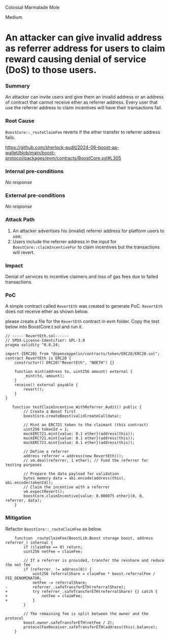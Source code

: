 Colossal Marmalade Mole

Medium

# An attacker can give invalid address as referrer address for users to claim reward causing denial of service (DoS) to those users.

### Summary

An attacker can invite users and give them an invalid address or an address of contract that cannot receive ether as referrer address. Every user that use the referrer address to claim incentives will have their transactions fail. 


### Root Cause

`BoostCore::_routeClaimFee` reverts if the ether transfer to referrer address fails.

https://github.com/sherlock-audit/2024-06-boost-aa-wallet/blob/main/boost-protocol/packages/evm/contracts/BoostCore.sol#L305

### Internal pre-conditions

_No response_

### External pre-conditions

_No response_

### Attack Path

1. An attacker advertises his (invalid) referrer address for platform users to use;
2. Users include the referrer address in the input for `BoostCore::claimIncentiveFor` to claim incentives but the transactions will revert.

### Impact

Denial of services to incentive claimers and loss of gas fees due to failed transactions.

### PoC

A simple contract called `RevertEth` was created to generate PoC. `RevertEth` does not receive ether as shown below.

please create a file for the `RevertEth` contract in evm folder.  Copy the test below into BoostCore.t.sol and run it. 


```solidity
// ----- RevertEth.sol------
// SPDX-License-Identifier: GPL-3.0
pragma solidity ^0.8.24;

import {ERC20} from "@openzeppelin/contracts/token/ERC20/ERC20.sol";
contract RevertEth is ERC20 {
    constructor() ERC20("RevertEth", "NOETH") {}

    function mint(address to, uint256 amount) external {
        _mint(to, amount);
    }
    receive() external payable {
        revert();
    }
}

   function testClaimIncentive_WithReferrer_Audit() public {
        // Create a Boost first
        boostCore.createBoost(validCreateCalldata);

        // Mint an ERC721 token to the claimant (this contract)
        uint256 tokenId = 1;
        mockERC721.mint{value: 0.1 ether}(address(this));
        mockERC721.mint{value: 0.1 ether}(address(this));
        mockERC721.mint{value: 0.1 ether}(address(this));

        // Define a referrer
        address referrer = address(new RevertEth());
        // vm.deal(referrer, 1 ether); // Fund the referrer for testing purposes

        // Prepare the data payload for validation
        bytes memory data = abi.encode(address(this), abi.encode(tokenId));
        // Claim the incentive with a referrer
        vm.expectRevert();
        boostCore.claimIncentive{value: 0.000075 ether}(0, 0, referrer, data);
    }
```

### Mitigation

Refactor `BoostCore::_routeClaimFee` as below.

```solidity
    function _routeClaimFee(BoostLib.Boost storage boost, address referrer_) internal {
        if (claimFee == 0) return;
        uint256 netFee = claimFee;

        // If a referrer is provided, transfer the revshare and reduce the net fee
        if (referrer_ != address(0)) {
            uint256 referralShare = claimFee * boost.referralFee / FEE_DENOMINATOR;
            netFee -= referralShare;
-           referrer_.safeTransferETH(referralShare);
+           try referrer_.safeTransferETH(referralShare) {} catch {
+               netFee = claimFee;
+           }
        }

        // The remaining fee is split between the owner and the protocol
        boost.owner.safeTransferETH(netFee / 2);
        protocolFeeReceiver.safeTransferETH(address(this).balance);
    }
```
